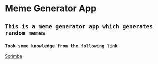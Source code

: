 # Meme Generator App

## `This is a meme generator app which generates random memes`

### `Took some knowledge from the following link`
[Scrimba](https://scrimba.com/)

